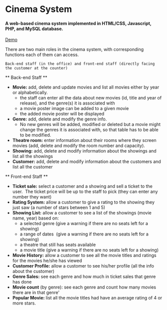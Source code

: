 # Cinema System

#### A web-based cinema system implemented in HTML/CSS, Javascript, PHP, and MySQL database.

<p><a href="http://ec2-54-209-242-33.compute-1.amazonaws.com"title="demo">Demo</a></p>

There are two main roles in the cinema system, with corresponding functions each of them can access.

`Back-end staff (in the office) and front-end staff (directly facing the customer at the counter)`

** Back-end Staff **

* **Movie:** add, delete and update movies and list all movies either by year or alphabetically.
	* the staff can enter all the data about new movies (id, title and year of release), and the genre(s) it is associated with
	* a movie poster image can be added to a given movie
	* the added movie poster will be displayed
* **Genre:** add, delete and modify the genre info.
	* No new genres will be added, modified or deleted but a movie might change the genres it is associated with, so that table has to be able to be modified.
* **Theatre room:** enter information about their rooms where they screen movies (add, delete and modify the room number and capacity).
* **Showing:** add, delete and modify information about the showings and list all the showings
* **Customer:** add, delete and modify information about the customers and list all the customer


** Front-end Staff **

* **Ticket sale:** select a customer and a showing and sell a ticket to the user.  The ticket price will be up to the staff to pick (they can enter any number they want)
* **Rating System:** allow a customer to give a rating to the showing they just saw (a number of stars between 1 and 5)
* **Showing List:** allow a customer to see a list of the showings (movie name, year) based on:
	* a selected genre (give a warning if there are no seats left for a showing)
	* a range of dates  (give a warning if there are no seats left for a showing)
	* a theatre that still has seats available 
	* a movie title (give a warning if there are no seats left for a showing)
* **Movie History:** allow a customer to see all the movie titles and ratings for the movies he/she has viewed
* **Customer Profile:** allow a customer to see his/her profile (all the info about the customer)
* **Genre Sales:** see each genre and how much in ticket sales that genre has done
* **Movie count** (by genre): see each genre and count how many movies there are in that genre'
* **Popular Movie:** list all the movie titles had have an average rating of 4 or more stars. 







